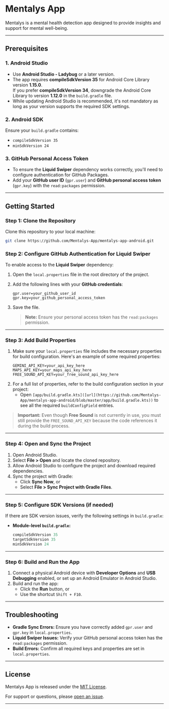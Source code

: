 # Mentalys App

Mentalys is a mental health detection app designed to provide insights and support for mental well-being.

---

## **Prerequisites**

### 1. **Android Studio**
   - Use **Android Studio - Ladybug** or a later version.
   - The app requires **compileSdkVersion 35** for Android Core Library version **1.15.0**.  
     If you prefer **compileSdkVersion 34**, downgrade the Android Core Library to version **1.12.0** in the `build.gradle` file.
   - While updating Android Studio is recommended, it's not mandatory as long as your version supports the required SDK settings.

### 2. **Android SDK**
   Ensure your `build.gradle` contains:
   - `compileSdkVersion 35`
   - `minSdkVersion 24`

### 3. **GitHub Personal Access Token**
   - To ensure the **Liquid Swiper** dependency works correctly, you'll need to configure authentication for GitHub Packages.
   - Add your **GitHub user ID** (`gpr.user`) and **GitHub personal access token** (`gpr.key`) with the `read:packages` permission.  

---

## **Getting Started**

### Step 1: Clone the Repository
Clone this repository to your local machine:
```bash
git clone https://github.com/Mentalys-App/mentalys-app-android.git
```

### Step 2: Configure GitHub Authentication for Liquid Swiper
To enable access to the **Liquid Swiper** dependency:

1. Open the `local.properties` file in the root directory of the project.
2. Add the following lines with your **GitHub credentials**:
   ```properties
   gpr.user=your_github_user_id
   gpr.key=your_github_personal_access_token
   ```
3. Save the file.

   > **Note:** Ensure your personal access token has the `read:packages` permission.

---

### Step 3: Add Build Properties

1. Make sure your `local.properties` file includes the necessary properties for build configuration. Here's an example of some required properties:
   ```properties
   GEMINI_API_KEY=your_api_key_here
   MAPS_API_KEY=your_maps_api_key_here
   FREE_SOUND_API_KEY=your_free_sound_api_key_here
   ```
2. For a full list of properties, refer to the build configuration section in your project:
   - Open `[app/build.gradle.kts]([url](https://github.com/Mentalys-App/mentalys-app-android/blob/master/app/build.gradle.kts))` to see all the required `buildConfigField` entries.

> **Important:** Even though **Free Sound** is not currently in use, you must still provide the `FREE_SOUND_API_KEY` because the code references it during the build process.

---

### Step 4: Open and Sync the Project
1. Open Android Studio.
2. Select **File > Open** and locate the cloned repository.
3. Allow Android Studio to configure the project and download required dependencies.
4. Sync the project with Gradle:
   - Click **Sync Now**, or
   - Select **File > Sync Project with Gradle Files**.

---

### Step 5: Configure SDK Versions (if needed)
If there are SDK version issues, verify the following settings in `build.gradle`:

- **Module-level `build.gradle`:**
  ```groovy
  compileSdkVersion 35
  targetSdkVersion 35
  minSdkVersion 24
  ```

---

### Step 6: Build and Run the App
1. Connect a physical Android device with **Developer Options** and **USB Debugging** enabled, or set up an Android Emulator in Android Studio.
2. Build and run the app:
   - Click the **Run** button, or
   - Use the shortcut `Shift + F10`.

---

## **Troubleshooting**

- **Gradle Sync Errors:**
  Ensure you have correctly added `gpr.user` and `gpr.key` in `local.properties`.
- **Liquid Swiper Issues:**
  Verify your GitHub personal access token has the `read:packages` permission.
- **Build Errors:**
  Confirm all required keys and properties are set in `local.properties`.

---

## **License**
Mentalys App is released under the [MIT License](https://github.com/Mentalys-App/mentalys-app-android?tab=MIT-1-ov-file).

For support or questions, please [open an issue](https://github.com/Mentalys-App/mentalys-app-android/issues).

---

